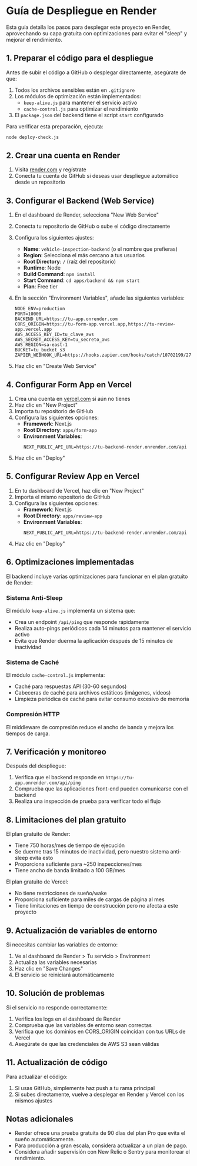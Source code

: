 # Guía de Despliegue en Render

Esta guía detalla los pasos para desplegar este proyecto en Render, aprovechando su capa gratuita con optimizaciones para evitar el "sleep" y mejorar el rendimiento.

## 1. Preparar el código para el despliegue

Antes de subir el código a GitHub o desplegar directamente, asegúrate de que:

1. Todos los archivos sensibles están en `.gitignore`
2. Los módulos de optimización están implementados:
   - `keep-alive.js` para mantener el servicio activo
   - `cache-control.js` para optimizar el rendimiento
3. El `package.json` del backend tiene el script `start` configurado

Para verificar esta preparación, ejecuta:
```bash
node deploy-check.js
```

## 2. Crear una cuenta en Render

1. Visita [render.com](https://render.com) y regístrate
2. Conecta tu cuenta de GitHub si deseas usar despliegue automático desde un repositorio

## 3. Configurar el Backend (Web Service)

1. En el dashboard de Render, selecciona "New Web Service"
2. Conecta tu repositorio de GitHub o sube el código directamente
3. Configura los siguientes ajustes:
   - **Name**: `vehicle-inspection-backend` (o el nombre que prefieras)
   - **Region**: Selecciona el más cercano a tus usuarios
   - **Root Directory**: `/` (raíz del repositorio)
   - **Runtime**: Node
   - **Build Command**: `npm install`
   - **Start Command**: `cd apps/backend && npm start`
   - **Plan**: Free tier

4. En la sección "Environment Variables", añade las siguientes variables:
   ```
   NODE_ENV=production
   PORT=10000
   BACKEND_URL=https://tu-app.onrender.com
   CORS_ORIGIN=https://tu-form-app.vercel.app,https://tu-review-app.vercel.app
   AWS_ACCESS_KEY_ID=tu_clave_aws
   AWS_SECRET_ACCESS_KEY=tu_secreto_aws
   AWS_REGION=sa-east-1
   BUCKET=tu_bucket_s3
   ZAPIER_WEBHOOK_URL=https://hooks.zapier.com/hooks/catch/10702199/275d6f8/
   ```

5. Haz clic en "Create Web Service"

## 4. Configurar Form App en Vercel

1. Crea una cuenta en [vercel.com](https://vercel.com) si aún no tienes
2. Haz clic en "New Project"
3. Importa tu repositorio de GitHub
4. Configura las siguientes opciones:
   - **Framework**: Next.js
   - **Root Directory**: `apps/form-app`
   - **Environment Variables**:
     ```
     NEXT_PUBLIC_API_URL=https://tu-backend-render.onrender.com/api
     ```
5. Haz clic en "Deploy"

## 5. Configurar Review App en Vercel

1. En tu dashboard de Vercel, haz clic en "New Project"
2. Importa el mismo repositorio de GitHub
3. Configura las siguientes opciones:
   - **Framework**: Next.js
   - **Root Directory**: `apps/review-app`
   - **Environment Variables**:
     ```
     NEXT_PUBLIC_API_URL=https://tu-backend-render.onrender.com/api
     ```
4. Haz clic en "Deploy"

## 6. Optimizaciones implementadas

El backend incluye varias optimizaciones para funcionar en el plan gratuito de Render:

### Sistema Anti-Sleep

El módulo `keep-alive.js` implementa un sistema que:
- Crea un endpoint `/api/ping` que responde rápidamente
- Realiza auto-pings periódicos cada 14 minutos para mantener el servicio activo
- Evita que Render duerma la aplicación después de 15 minutos de inactividad

### Sistema de Caché

El módulo `cache-control.js` implementa:
- Caché para respuestas API (30-60 segundos)
- Cabeceras de caché para archivos estáticos (imágenes, videos)
- Limpieza periódica de caché para evitar consumo excesivo de memoria

### Compresión HTTP

El middleware de compresión reduce el ancho de banda y mejora los tiempos de carga.

## 7. Verificación y monitoreo

Después del despliegue:

1. Verifica que el backend responde en `https://tu-app.onrender.com/api/ping`
2. Comprueba que las aplicaciones front-end pueden comunicarse con el backend
3. Realiza una inspección de prueba para verificar todo el flujo

## 8. Limitaciones del plan gratuito

El plan gratuito de Render:
- Tiene 750 horas/mes de tiempo de ejecución
- Se duerme tras 15 minutos de inactividad, pero nuestro sistema anti-sleep evita esto
- Proporciona suficiente para ~250 inspecciones/mes
- Tiene ancho de banda limitado a 100 GB/mes

El plan gratuito de Vercel:
- No tiene restricciones de sueño/wake
- Proporciona suficiente para miles de cargas de página al mes
- Tiene limitaciones en tiempo de construcción pero no afecta a este proyecto

## 9. Actualización de variables de entorno

Si necesitas cambiar las variables de entorno:

1. Ve al dashboard de Render > Tu servicio > Environment
2. Actualiza las variables necesarias
3. Haz clic en "Save Changes"
4. El servicio se reiniciará automáticamente

## 10. Solución de problemas

Si el servicio no responde correctamente:

1. Verifica los logs en el dashboard de Render
2. Comprueba que las variables de entorno sean correctas
3. Verifica que los dominios en CORS_ORIGIN coincidan con tus URLs de Vercel
4. Asegúrate de que las credenciales de AWS S3 sean válidas

## 11. Actualización de código

Para actualizar el código:
1. Si usas GitHub, simplemente haz push a tu rama principal
2. Si subes directamente, vuelve a desplegar en Render y Vercel con los mismos ajustes

## Notas adicionales

- Render ofrece una prueba gratuita de 90 días del plan Pro que evita el sueño automáticamente.
- Para producción a gran escala, considera actualizar a un plan de pago.
- Considera añadir supervisión con New Relic o Sentry para monitorear el rendimiento. 
